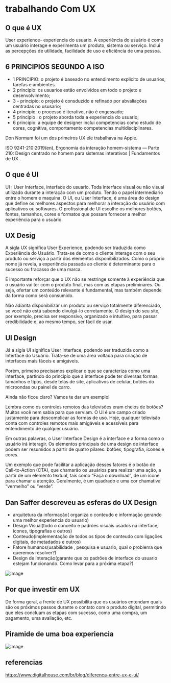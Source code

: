 # trabalhando Com UX

## O que é UX

User experience- experiencia do usuario. 
A experiência do usuário é como um usuário interage e experimenta um produto, sistema ou serviço. Inclui as percepções de utilidade, facilidade de uso e eficiência de uma pessoa.

## 6 PRINCIPIOS SEGUNDO A ISO

- 1  PRINCIPIO: o projeto é baseado no entendimento explicito de usuarios, tarefas e ambientes.
- 2 principio: os usuarios estão envolvidos em todo o projeto e desenvolvimento;
- 3 - principio: o projeto é consduzido e refinado por abvaliações centradas no ususario;
- 4 principio: o processo é iterativo, não é engessado;
- 5 principio : o projeto aborda toda a experiencia do usuario;
- 6 principio: a equipe de designer inclui competencias como estudo de cores, cognitiva, comportamento competencias multidisciplinares.

Don Normam foi um dos primeiros UX ele trabalhava na Apple.

ISO 9241-210:2019(en), Ergonomia da interação homem-sistema — Parte 210: Design centrado no homem para sistemas interativos | Fundamentos de UX .



## O que é UI

UI : User Interface, interface do usuario. 
Toda interface visual ou não visual utilizado durante a interação com um produto. Tendo o papel intermediario entre o homem e maquina. 
O UI, ou User Interface, é uma área do design que define os melhores aspectos para melhorar a interação do usuário com aplicativos ou softwares. O profissional de UI escolhe os melhores botões, fontes, tamanhos, cores e formatos que possam fornecer a melhor experiência para o usuário.

## UX Desig
A sigla UX significa User Experience, podendo ser traduzida como Experiência do Usuário. Trata-se de como o cliente interage com o seu produto ou serviço a partir dos elementos disponibilizados. Como o próprio nome já revela, a experiência passada ao cliente é determinante para o sucesso ou fracasso de uma marca.

É importante reforçar que o UX não se restringe somente à experiência que o usuário vai ter com o produto final, mas com as etapas preliminares. Ou seja, ofertar um conteúdo relevante é fundamental, mas também depende da forma como será consumido.

Não adianta disponibilizar um produto ou serviço totalmente diferenciado, se você não está sabendo divulgá-lo corretamente. O design do seu site, por exemplo, precisa ser responsivo, organizado e intuitivo, para passar credibilidade e, ao mesmo tempo, ser fácil de usar.

## UI Design
Já a sigla UI significa User Interface, podendo ser traduzida como a Interface do Usuário. Trata-se de uma área voltada para criação de interfaces mais fáceis e amigáveis.

Porém, primeiro precisamos explicar o que se caracteriza como uma interface, partindo do princípio que a interface pode ter diversas formas, tamanhos e tipos, desde telas de site, aplicativos de celular, botões do microondas ou painel de carro.

Ainda não ficou claro? Vamos te dar um exemplo!

Lembra como os controles remotos das televisões eram cheios de botões? Muitos você nem sabia para que serviam. O UI é um campo criado justamente para descomplicar as formas de uso. Hoje, qualquer televisão conta com controles remotos mais amigáveis e acessíveis para entendimento de qualquer usuário.

Em outras palavras, o User Interface Design é a interface e a forma como o usuário irá interagir. Os elementos principais de uma design de interface podem ser resumidos a partir de quatro pilares: botões, tipografia, ícones e cores.

Um exemplo que pode facilitar a aplicação desses fatores é o botão de Call-to-Action (CTA), que chamarão os usuários para realizar uma ação, a partir de um elemento textual, tais como “Faça o download”, de um ícone para chamar a atenção. Geralmente, é um quadrado e uma cor chamativa “vermelho” ou “verde”.

## Dan Saffer descreveu as esferas do UX Design
- arquitetura da informação( organiza o conteudo e informação gerando uma melhor experiencia do usuario)
- Design Visual(todo o conceito e padrões visuais usados na interface, icones, tipografias e outros)
- Conteudo(implementação de todos os tipos de conteudo com ligações digitais, de metadados e outros)
- Fatore humanos(usabilidade , pesquisa e usuario, qual o problema que queremos resolver?)
- Design de Interação(garante que os padrões de interface do usuario estejam funcionando. Como levar para a próxima etapa?)

![image](https://user-images.githubusercontent.com/52088444/182731639-66026638-4ed9-498f-8cff-445e284f6cc7.png)

## Por que investir em UX

De forma geral, a frente de UX possibilita que os usuários entendam quais são os próximos passos durante o contato com o produto digital, permitindo que eles concluam as etapas com sucesso, como uma compra, um pagamento, uma avaliação, etc.

## Piramide de uma boa experiencia

![image](https://user-images.githubusercontent.com/52088444/182732460-70bdce50-8a07-441f-8e58-9f0e643a67e4.png)



## referencias

https://www.digitalhouse.com/br/blog/diferenca-entre-ux-e-ui/


